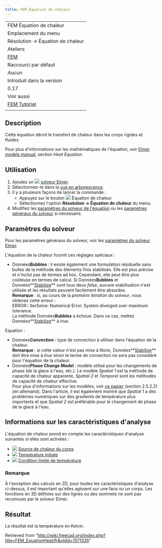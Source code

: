 ```yaml
---
title: FEM Équation de chaleur
---
```


|                                                    |
| -------------------------------------------------- |
| FEM Équation de chaleur                            |
| Emplacement du menu                                |
| Résolution → Équation de chaleur                   |
| Ateliers                                           |
| [FEM](/FEM_Workbench/fr "FEM Workbench/fr")        |
| Raccourci par défaut                               |
| _Aucun_                                            |
| Introduit dans la version                          |
| 0.17                                               |
| Voir aussi                                         |
| [FEM Tutoriel](/FEM_tutorial/fr "FEM tutorial/fr") |
|                                                    |

## Description

Cette équation décrit le transfert de chaleur dans les corps rigides et fluides.

Pour plus d'informations sur les mathématiques de l'équation, voir [Elmer models manual](https://www.elmerfem.org/blog/documentation/), section _Heat Equation_.

## Utilisation

1. Ajoutez un ![](/images/FEM_SolverElmer.svg) [solveur Elmer](/FEM_SolverElmer/fr#Équations "FEM SolverElmer/fr").
2. Sélectionnez-le dans la [vue en arborescence](/Tree_view/fr "Tree view/fr").
3. Il y a plusieurs façons de lancer la commande :
   - Appuyez sur le bouton ![](/images/FEM_EquationHeat.svg) Équation de chaleur.
   - Sélectionnez l'option **Résolution → Équation de chaleur** du menu.
4. Modifiez les [paramètres du solveur de l'équation](#Param.C3.A8tres_du_solveur) ou les [paramètres généraux du solveur](/FEM_SolverElmer_SolverSettings/fr "FEM SolverElmer SolverSettings/fr") si nécessaire.

## Paramètres du solveur

Pour les paramètres généraux du solveur, voir les [paramètres du solveur Elmer](/FEM_SolverElmer_SolverSettings/fr "FEM SolverElmer SolverSettings/fr").

L'équation de la chaleur fournit ces réglages spéciaux :

- Données**Bubbles** : il existe également une formulation résiduelle sans bulles de la méthode des éléments finis stabilisés. Elle est plus précise et n'inclut pas de termes ad hoc. Cependant, elle peut être plus coûteuse en termes de calcul. Si Données**Bubbles** et Données**[Stabilize](/FEM_SolverElmer_SolverSettings/fr#Base "FEM SolverElmer SolverSettings/fr")** sont tous deux _false_, aucune stabilisation n'est utilisée et les résultats peuvent facilement être absurdes.  
  **Remarque** : si, au cours de la _première itération du solveur_, vous obtenez cette erreur :  
   ERROR:: IterSolve: Numerical Error: System diverged over maximum tolerance.  
  La méthode Données**Bubbles** a échoué. Dans ce cas, mettez Données**[Stabilize](/FEM_SolverElmer_SolverSettings/fr#Base "FEM SolverElmer SolverSettings/fr")** à _true_.

Equation :

- Données**Convection** : type de convection à utiliser dans l'équation de la chaleur.  
  **Remarque** : si cette valeur n'est pas mise à _None_, Données**[Stabilize](/FEM_SolverElmer_SolverSettings/fr#Base "FEM SolverElmer SolverSettings/fr")** doit être mise à _true_ sinon le terme de convection ne sera pas considéré pour l'équation de la chaleur.
- Données**Phase Change Model** : modèle utilisé pour les changements de phase (de la glace à l'eau, etc.). Le modèle _Spatial 1_ est la méthode de capacité de chaleur apparente, _Spatial 2_ et _Temporel_ sont les méthodes de capacité de chaleur effective.  
  Pour plus d'informations sur les modèles, voir [ce papier](https://blog.rwth-aachen.de/gfd/files/2017/07/BT_2013_Schueller_elmer_icemole.pdf) (section 2.5.2.2) (en allemand). Dans l'article, il est également montré que _Spatial 1_ a des problèmes numériques sur des gradients de température plus importants et que _Spatial 2_ est préférable pour le changement de phase de la glace à l'eau.

## Informations sur les caractéristiques d'analyse

L'équation de chaleur prend en compte les caractéristiques d'analyse suivantes si elles sont activées :

- ![](/images/FEM_ConstraintBodyHeatSource.svg) [Source de chaleur du corps](/FEM_ConstraintBodyHeatSource/fr "FEM ConstraintBodyHeatSource/fr")
- ![](/images/FEM_ConstraintInitialTemperature.svg) [Température initiale](/FEM_ConstraintInitialTemperature/fr "FEM ConstraintInitialTemperature/fr")
- ![](/images/FEM_ConstraintTemperature.svg) [Condition limite de température](/FEM_ConstraintTemperature/fr "FEM ConstraintTemperature/fr")

### Remarque

À l'exception des calculs en 2D, pour toutes les caractéristiques d'analyse ci-dessus, il est important qu'elles agissent sur une face ou un corps. Les fonctions en 3D définies sur des lignes ou des sommets ne sont pas reconnues par le solveur Elmer.

## Résultat

Le résultat est la température en Kelvin.

Retrieved from "<http://wiki.freecad.org/index.php?title=FEM_EquationHeat/fr&oldid=1571335>"
